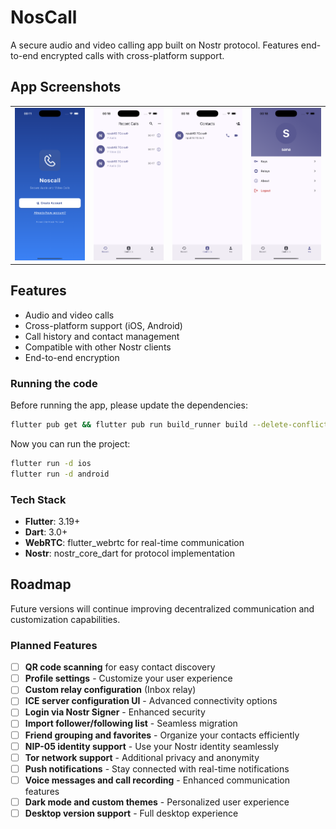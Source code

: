 # NosCall

A secure audio and video calling app built on Nostr protocol. Features end-to-end encrypted calls with cross-platform support.

## App Screenshots

<table>
  <tr>
    <td><img src="./screenshot/Screenshot1.png" width="150"/></td>
    <td><img src="./screenshot/Screenshot2.png" width="150"/></td>
    <td><img src="./screenshot/Screenshot3.png" width="150"/></td>
    <td><img src="./screenshot/Screenshot4.png" width="150"/></td>
  </tr>
</table>

## Features

- Audio and video calls
- Cross-platform support (iOS, Android)
- Call history and contact management
- Compatible with other Nostr clients
- End-to-end encryption

### Running the code

Before running the app, please update the dependencies:

```bash
flutter pub get && flutter pub run build_runner build --delete-conflicting-outputs
```

Now you can run the project:

```bash
flutter run -d ios
flutter run -d android
```

### Tech Stack

- **Flutter**: 3.19+
- **Dart**: 3.0+
- **WebRTC**: flutter_webrtc for real-time communication
- **Nostr**: nostr_core_dart for protocol implementation

## Roadmap

Future versions will continue improving decentralized communication and customization capabilities.

### Planned Features
- [ ] **QR code scanning** for easy contact discovery
- [ ] **Profile settings** - Customize your user experience
- [ ] **Custom relay configuration** (Inbox relay)
- [ ] **ICE server configuration UI** - Advanced connectivity options
- [ ] **Login via Nostr Signer** - Enhanced security
- [ ] **Import follower/following list** - Seamless migration
- [ ] **Friend grouping and favorites** - Organize your contacts efficiently
- [ ] **NIP-05 identity support** - Use your Nostr identity seamlessly
- [ ] **Tor network support** - Additional privacy and anonymity
- [ ] **Push notifications** - Stay connected with real-time notifications
- [ ] **Voice messages and call recording** - Enhanced communication features
- [ ] **Dark mode and custom themes** - Personalized user experience
- [ ] **Desktop version support** - Full desktop experience
